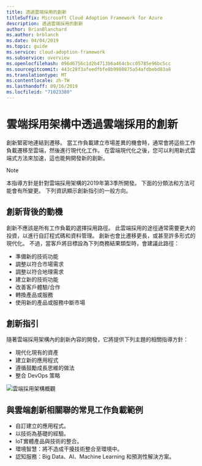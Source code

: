 ```yaml
---
title: 透過雲端採用的創新
titleSuffix: Microsoft Cloud Adoption Framework for Azure
description: 透過雲端採用的創新
author: BrianBlanchard
ms.author: brblanch
ms.date: 04/04/2019
ms.topic: guide
ms.service: cloud-adoption-framework
ms.subservice: overview
ms.openlocfilehash: 096d6756c1d2b4713b6a464cbcc05785e96bc5cc
ms.sourcegitcommit: 443c28f3afeedfbfe8b9980875a54afdbebd83a8
ms.translationtype: MT
ms.contentlocale: zh-TW
ms.lasthandoff: 09/16/2019
ms.locfileid: "71023380"
---
```

# <a name="innovation-through-cloud-adoption-in-the-cloud-adoption-framework"></a>雲端採用架構中透過雲端採用的創新

創新緊密地連結到遷移。 當工作負載建立市場差異的機會時，通常會將這些工作負載遷移至雲端，然後進行現代化工作。 在雲端現代化之後，您可以利用新式雲端式方法來加速，這也能夠開發新的創新。

> [!NOTE]
> 本指導方針是針對雲端採用架構的2019年第3季所開發。 下面的分類法和方法可能會有所變更。 下列資訊顯示創新指引的一般方向。

## <a name="motivations-behind-innovation"></a>創新背後的動機

創新不應該是所有工作負載的選擇採用路徑。 此雲端採用的途徑通常需要更大的投資，以進行自訂程式碼和資料管理。 創新也會比遷移更長，或甚至許多形式的現代化。 不過，當客戶將目標設為下列商務結果類型時，會建議此路徑：

- 準備新的技術功能
- 調整以符合市場需求
- 調整以符合地理需求
- 建立新的技術功能
- 改善客戶體驗/合作
- 轉換產品或服務
- 使用新的產品或服務中斷市場

## <a name="innovation-guidance"></a>創新指引

隨著雲端採用架構內的創新內容的開發，它將提供下列主題的相關指導方針：

- 現代化現有的資產
- 建立新的應用程式
- 遵循鼓勵成長思維的做法
- 整合 DevOps 策略

![雲端採用架構概觀](../_images/caf-overview.png)

## <a name="common-workload-examples-associated-with-a-cloud-innovation"></a>與雲端創新相關聯的常見工作負載範例

- 自訂建立的應用程式。
- 以技術為基礎的經驗。
- IoT實體產品與技術的整合。
- 環境智慧：將不造成干擾技術整合至環境中。
- 認知服務：Big Data、AI、Machine Learning 和預測性解決方案。

